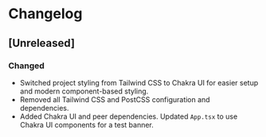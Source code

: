 # Changelog

## [Unreleased]

### Changed

- Switched project styling from Tailwind CSS to Chakra UI for easier setup and modern component-based styling.
- Removed all Tailwind CSS and PostCSS configuration and dependencies.
- Added Chakra UI and peer dependencies. Updated `App.tsx` to use Chakra UI components for a test banner.
